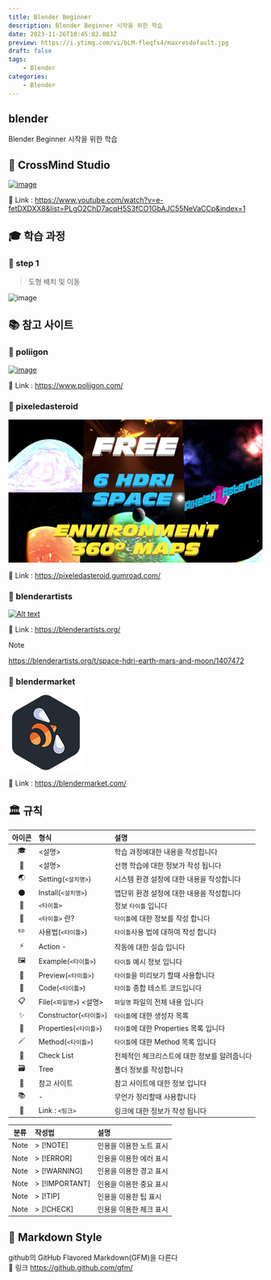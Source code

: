 ```yaml
---
title: Blender Beginner
description: Blender Beginner 시작을 위한 학습
date: 2023-11-26T10:45:02.083Z
preview: https://i.ytimg.com/vi/bLM-fleqfs4/maxresdefault.jpg
draft: false
tags:
    - Blender
categories:
    - Blender
---
```


## blender

Blender Beginner 시작을 위한 학습

## 🚀 CrossMind Studio

[![image](https://i.ytimg.com/vi/e-fetDXDXX8/maxresdefault.jpg)](https://www.youtube.com/watch?v=e-fetDXDXX8&list=PLgO2ChD7acqH5S3fCO1GbAJC55NeVaCCp&index=1)

🔗 Link : <https://www.youtube.com/watch?v=e-fetDXDXX8&list=PLgO2ChD7acqH5S3fCO1GbAJC55NeVaCCp&index=1>

## 🎓 학습 과정

### 📝 step 1

> 도형 배치 및 이동

![image](step_1/step_1.png)

## 📚 참고 사이트

### 🚀 poliigon

[![image](https://cdn.poliigon.com/images/poliigon-opengraph.jpg)](https://www.poliigon.com/)

🔗 Link : <https://www.poliigon.com/>

### 🚀 pixeledasteroid

[![Alt text](./assets/pixeledasteroid.png)](https://pixeledasteroid.gumroad.com/)

🔗 Link : <https://pixeledasteroid.gumroad.com/>

### 🚀 blenderartists

[![Alt text](https://blenderartists.org/uploads/default/original/4X/2/7/3/273df5ae1a7ae2965e44a3fa7e1e82c6df8df8be.jpeg)](https://blenderartists.org/)

🔗 Link : <https://blenderartists.org/>

> [!NOTE]
> <https://blenderartists.org/t/space-hdri-earth-mars-and-moon/1407472>

### 🚀 blendermarket

[![Alt text](./assets/black_bee.png)](https://blendermarket.com/)

🔗 Link : <https://blendermarket.com/>

## 🏛️ 규칙

| 아이콘 |  형식 | 설명 |
| :-: | :-- | :-- |
| 🎓 | <설명> | 학습 과정에대한 내용을 작성힙니다 |
| 📖 | <설명> | 선행 학습에 대한 정보가 작성 됩니다 |
| 🌏 | Setting(`<설치명>`) | 시스템 환경 설정에 대한 내용을 작성합니다 |
| 🌑 | Install(`<설치명>`) | 앱단위 환경 설정에 대한 내용을 작성합니다 |
| 📔 | `<타이틀>` | 정보 `타이틀` 입니다 |
| 📝 | `<타이틀>` 란? | `타이틀`에 대한 정보를 작성 합니다 |
| ✏️ | 사용법(`<타이틀>`) | `타이틀`사용 법에 대하여 작성 합니다 |
| ⚡️ | Action - | 작동에 대한 실습 입니다 |
| 🖼️ | Example(`<타이틀>`) | `타이틀` 예시 정보 입니다 |
| 👀 | Preview(`<타이틀>`) | `타이틀`을 미리보기 할때 사용합니다 |
| 🍝 | Code(`<타이틀>`) | `타이틀` 종합 테스트 코드입니다 |
| 📋 | File(`<파일명>`) <설명> | `파일명` 파일의 전체 내용 입니다 |
| ✨ | Constructor(`<타이틀>`) | `타이틀`에 대한 생성자 목록 |
| 🎩 | Properties(`<타이틀>`) | `타이틀`에 대한 Properties 목록 입니다 |
| 🪄 | Method(`<타이틀>`) | `타이틀`에 대한 Method 목록 입니다 |
| 📌 | Check List | 전체적인 체크리스트에 대한 정보를 알려줍니다 |
| 🗃️ | Tree | 폴더 정보를 작성합니다 |
| 🚀 | 참고 사이트 | 참고 사이트에 대한 정보 입니다 |
| 📚 | - | 무언가 정리할때 사용합니다 |
| 🔗 | Link : `<링크>` | 링크에 대한 정보가 작성 됩니다 |

| 분류 | 작성법 | 설명 |
| :-: | :-- | :-- |
| Note | > [!NOTE] | 인용을 이용한 노트 표시 |
| Note | > [!ERROR] | 인용을 이용한 에러 표시 |
| Note | > [!WARNING] | 인용을 이용한 경고 표시 |
| Note | > [!IMPORTANT] | 인용을 이용한 중요 표시 |
| Note | > [!TIP] | 인용을 이용한 팁 표시 |
| Note | > [!CHECK] | 인용을 이용한 체크 표시 |

## 🎨 Markdown Style

github의 GitHub Flavored Markdown(GFM)을 다른다  
🔗 링크 <https://github.github.com/gfm/>